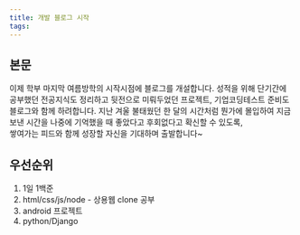 ```yaml
---
title: 개발 블로그 시작
tags: 
---
```

 
 
## 본문
이제 학부 마지막 여름방학의 시작시점에 블로그를 개설합니다. 
성적을 위해 단기간에 공부했던 전공지식도 정리하고 뒷전으로 미뤄두었던 프로젝트, 기업코딩테스트 준비도 블로그와 함께 하려합니다. 
지난 겨울 불태웠던 한 달의 시간처럼 뭔가에 몰입하여 지금 보낸 시간을 나중에 기억했을 때 좋았다고 후회없다고 확신할 수 있도록,   
쌓여가는 피드와 함께 성장할 자신을 기대하며 출발합니다~


## 우선순위


1. 1일 1백준 
2. html/css/js/node - 상용웹 clone 공부 
3. android 프로젝트
4. python/Django



